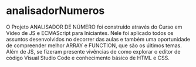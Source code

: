 # analisadorNumeros
O Projeto ANALISADOR DE NÚMERO foi construído através do Curso em Vídeo de JS e ECMAScript para Iniciantes. Nele foi aplicado todos os assuntos desenvolvidos no decorrer das aulas e também uma oportunidade de compreender melhor ARRAY e FUNCTION, que são os últimos temas.  Além de JS, se fizeram presente vivências de como explorar o editor de código Visual Studio Code e conhecimento básico de HTML e CSS.
